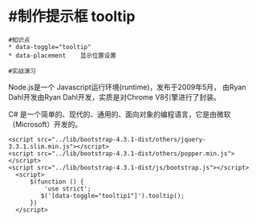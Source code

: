 #制作提示框
    tooltip
================
    #知识点
    * data-toggle="tooltip"
    * data-placement    显示位置设置

    #实战演习


  <div class="tab-content py-5">
      <div id="Nodejs" class="tab-pane active">
          <p>Node.js是一个 <span class="font-weight-bold text-danger"  title="运行时runtime" data-toggle="tooltip1" data-placement="top"> Javascript运行环境(runtime)</span>，发布于2009年5月，
              <span class="font-weight-bold text-warning" title="目前是 Google Brain的一个软件工程师,他是 Node.js 之父" data-toggle="tooltip"> 由Ryan Dahl开发</span>由Ryan Dahl开发，实质是对Chrome V8引擎进行了封装。</p>
      </div>
      <div id="c#" class="tab-pane">
          <p>C# 是一个简单的、现代的、通用的、面向对象的编程语言，它是由微软（Microsoft）开发的。</p>
      </div>
  </div>

    <script src="../lib/bootstrap-4.3.1-dist/others/jquery-3.3.1.slim.min.js"></script>
    <script src="../lib/bootstrap-4.3.1-dist/others/popper.min.js"></script>
    <script src="../lib/bootstrap-4.3.1-dist/js/bootstrap.js"></script>
      <script>
          $(function () {
              'use strict';
             $('[data-toggle="tooltip1"]').tooltip();
          })
      </script>
